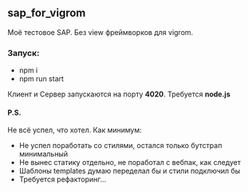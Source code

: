 ## sap_for_vigrom
Моё тестовое SAP. Без view фреймворков для vigrom.

### Запуск:
- npm i
- npm run start

Клиент и Сервер запускаются на порту **4020**.
Требуется **node.js**

#### P.S.
Не всё успел, что хотел. Как минимум:
-  Не успел поработать со стилями, остался только бутстрап минимальный
-  Не вынес статику отдельно, не поработал с вебпак, как следует 
-  Шаблоны templates думаю переделал бы и стили подключил бы
-  Требуется рефакторинг...
